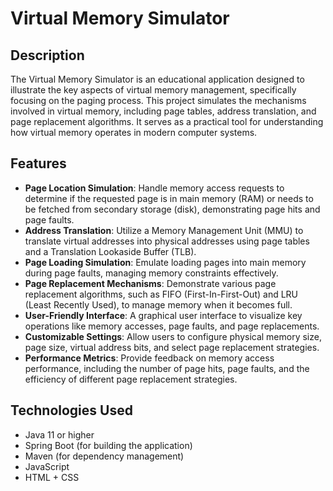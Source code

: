 # Virtual Memory Simulator

## Description
The Virtual Memory Simulator is an educational application designed to illustrate the key aspects of virtual memory management, specifically focusing on the paging process. This project simulates the mechanisms involved in virtual memory, including page tables, address translation, and page replacement algorithms. It serves as a practical tool for understanding how virtual memory operates in modern computer systems.

## Features
- **Page Location Simulation**: Handle memory access requests to determine if the requested page is in main memory (RAM) or needs to be fetched from secondary storage (disk), demonstrating page hits and page faults.
- **Address Translation**: Utilize a Memory Management Unit (MMU) to translate virtual addresses into physical addresses using page tables and a Translation Lookaside Buffer (TLB).
- **Page Loading Simulation**: Emulate loading pages into main memory during page faults, managing memory constraints effectively.
- **Page Replacement Mechanisms**: Demonstrate various page replacement algorithms, such as FIFO (First-In-First-Out) and LRU (Least Recently Used), to manage memory when it becomes full.
- **User-Friendly Interface**: A graphical user interface to visualize key operations like memory accesses, page faults, and page replacements.
- **Customizable Settings**: Allow users to configure physical memory size, page size, virtual address bits, and select page replacement strategies.
- **Performance Metrics**: Provide feedback on memory access performance, including the number of page hits, page faults, and the efficiency of different page replacement strategies.

## Technologies Used
- Java 11 or higher
- Spring Boot (for building the application)
- Maven (for dependency management)
- JavaScript 
- HTML + CSS
